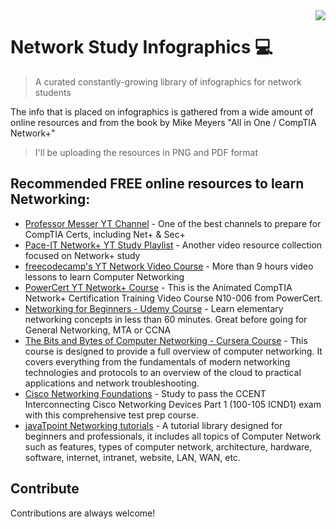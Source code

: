 <img src="https://image.flaticon.com/icons/png/128/4151/4151922.png" align="right" />

# Network Study Infographics :computer:
> A curated constantly-growing library of infographics for network students

The info that is placed on infographics is gathered from a wide amount of online resources and from the book by Mike Meyers "All in One / CompTIA Network+"
>I'll be uploading the resources in PNG and PDF format


## Recommended FREE online resources to learn Networking:

- [Professor Messer YT Channel](https://www.youtube.com/channel/UCkefXKtInZ9PLsoGRtml2FQ) - One of the best channels to prepare for CompTIA Certs, including Net+ & Sec+
- [Pace-IT Network+ YT Study Playlist](https://www.youtube.com/watch?v=11Th4KOj9lU&list=PLZ-_NHIe3LY1577D_rlfi1pXfl6YWfxi-) - Another video resource collection focused on Network+ study
- [freecodecamp's YT Network Video Course](https://www.youtube.com/watch?v=qiQR5rTSshw&t=7s) - More than 9 hours video lessons to learn Computer Networking
- [PowerCert YT Network+ Course](https://www.youtube.com/watch?v=vrh0epPAC5w&list=PLjFFGVCajRrsWQECppxgySiti47MJrATN&index=20) - This is the Animated CompTIA Network+ Certification Training Video Course N10-006 from PowerCert.
- [Networking for Beginners - Udemy Course](https://www.udemy.com/course/introduction-to-networking-for-complete-beginners/) - Learn elementary networking concepts in less than 60 minutes. Great before going for General Networking, MTA or CCNA
- [The Bits and Bytes of Computer Networking - Cursera Course](https://www.coursera.org/learn/computer-networking) - This course is designed to provide a full overview of computer networking. It covers everything from the fundamentals of modern networking technologies and protocols to an overview of the cloud to practical applications and network troubleshooting.
- [Cisco Networking Foundations](https://www.linkedin.com/learning/cert-prep-cisco-certified-entry-networking-technician-100-105) - Study to pass the CCENT Interconnecting Cisco Networking Devices Part 1 (100-105 ICND1) exam with this comprehensive test prep course.
- [javaTpoint Networking tutorials](https://www.javatpoint.com/computer-network-tutorial) - A tutorial library designed for beginners and professionals, it includes all topics of Computer Network such as features, types of computer network, architecture, hardware, software, internet, intranet, website, LAN, WAN, etc.


## Contribute

Contributions are always welcome!
